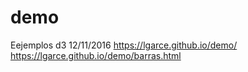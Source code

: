 # demo
Eejemplos d3 12/11/2016
https://lgarce.github.io/demo/
https://lgarce.github.io/demo/barras.html

